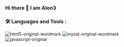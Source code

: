 ### Hi there 👋 I am Alon3

### :hammer_and_wrench: Languages and Tools :
![html5-original-wordmark](https://user-images.githubusercontent.com/95152361/191718440-edb40418-5345-417d-b470-a398c2ee5fcb.svg)
![mysql-original-wordmark](https://user-images.githubusercontent.com/95152361/191718928-93f4ea3b-d461-4a99-9791-1f45b3f87e62.svg)
![javascript-original](https://user-images.githubusercontent.com/95152361/191718973-4c31d486-5505-4546-ac24-0e32f21bdcbf.svg)
